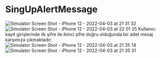 # SingUpAlertMessage
![Simulator Screen Shot - iPhone 12 - 2022-04-03 at 21 31 32](https://user-images.githubusercontent.com/77065124/161443711-47fe58b9-e33e-4710-9a9b-ef687e0d5b72.png)
![Simulator Screen Shot - iPhone 12 - 2022-04-03 at 22 01 25](https://user-images.githubusercontent.com/77065124/161443803-4e54c38f-4472-4567-9366-e764f9523fc9.png)
Kullanıcı kayıt girişlerinde ilk şifre ile ikinci şifre doğru olduğunda bir adet mesaj karşımıza çıkmaktadır.
![Simulator Screen Shot - iPhone 12 - 2022-04-03 at 21 35 14](https://user-images.githubusercontent.com/77065124/161443727-0418aa6c-173e-4f74-8511-11553a95f943.png)
![Simulator Screen Shot - iPhone 12 - 2022-04-03 at 21 35 31](https://user-images.githubusercontent.com/77065124/161443730-95bb91ad-58dc-4215-9e34-1a53a02ff48a.png)
